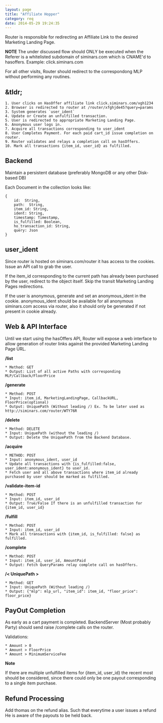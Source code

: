 ```yaml
---
layout: page
title: "Affiliate Hopper"
category: req
date: 2014-05-29 19:24:35
---
```


Router is responsible for redirecting an Affiliate Link to the desired Marketing Landing Page.

**NOTE**
The under discussed flow should ONLY be executed when the Referer is a whitelisted subdomain of siminars.com which is CNAME'd to hasoffers.
Example: click.siminars.com

For all other visits, Router should redirect to the correspondong MLP without performing any routines.

&tldr;
------

    1. User clicks on HasOffer affiliate link click.siminars.com/xgh1234
    2. Browser is redirected to router at /router/xfghjde45?query=params
    3. System generates `user_ident`
    4. Update or Create an unfulfilled transaction.
    5. User is redirected to appropriate Marketing Landing Page.
    6. Anonymous user logs in.
    7. Acquire all transactions corresponding to user_ident
    8. User Completes Payment. For each paid cart_id issue completion on router.
    9. Router validates and relays a completion call on hasOffers.
    10. Mark all transactions {item_id, user_id} as fulfilled.

Backend
-------

Maintain a persistent database (preferably MongoDB or any other Disk-based DB)

Each Document in the collection looks like:

	{
	    id:  String,
	    path:  String,
	    item_id: String,
	    ident: String,
	    timestamp: Timestamp,
	    is_fulfilled: Boolean,
	    ho_transaction_id: String,
	    query: Json
	}

user_ident
----------

Since router is hosted on siminars.com/router it has access to the cookies.
Issue an API call to grab the user.

If the item_id corresponding to the current path has already been purchased by the user, redirect to the object itself. Skip the transit Marketing Landing Pages redirections.

If the user is anonymous, generate and set an anonymous_ident in the cookie.
anonymous_ident should be available for all anonymous siminars.com access via router, also it should only be generated if not present in cookie already.

Web & API Interface
-------------------

Until we start using the hasOffers API, Router will expose a web interface to allow generation of router links against the provided Marketing Landing Page URL.

**/list**

    * Method: GET
    * Output: List of all active Paths with corresponding MLP/Callback/FloorPrice

**/generate**

    * Method: POST
    * Input: item_id, MarketingLandingPage, CallbackURL, FloorPrice(optional)
    * Output: UniquePath (Without leading /) Ex. To be later used as http://siminars.com/router/WTY76R

**/delete**

    * Method: DELETE
    * Input: UniquePath (without the leading /)
    * Output: Delete the UniquePath from the Backend Database.

**/acquire**

    * METHOD: POST
    * Input: anonymous_ident, user_id
    * Update all transactions with {is_fulfilled:false, user_ident:anonymous_ident} to user_id.
    * Fetch user and all above transactions where item_id already purchased by user should be marked as fulfilled.

**/validate-item-id**

    * Method: POST
    * Input: item_id, user_id
    * Output: True/False If there is an unfulfilled transaction for {item_id, user_id}

**/fulfill**

    * Method: POST
    * Input: item_id, user_id
    * Mark all transactions with {item_id, is_fulfilled: false} as fulfilled.


**/complete**

    * Method: POST
    * Input: item_id, user_id, AmountPaid
    * Output: Fetch QueryParams relay complete call on hasOffers.

**/< UniquePath >**

    * Method: GET
    * Input: UniquePath (Without leading /)
    * Output: {"mlp": mlp_url, "item_id": item_id, "floor_price": floor_price}

PayOut Completion
-----------------

As early as a cart payment is completed. BackendServer (Most probably Party) should send raise /complete calls on the router.

Validations:

    * Amount > 0
    * Amount > FloorPrice
    * Amount > MinimumServiceFee

**Note**

If there are multiple unfulfilled items for {item_id, user_id} the recent most should be considered, since there could only be one payout corresponding to a single item purchase.

Refund Processing
-----------------

Add thomas on the refund alias. Such that everytime a user issues a refund He is aware of the payouts to be held back.


